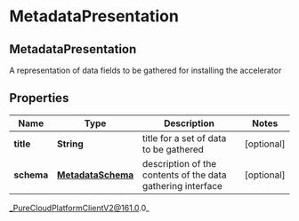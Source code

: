 # MetadataPresentation

## MetadataPresentation
A representation of data fields to be gathered for installing the accelerator

## Properties

|Name | Type | Description | Notes|
|------------ | ------------- | ------------- | -------------|
| **title** | **String** | title for a set of data to be gathered | [optional] |
| **schema** | [**MetadataSchema**](MetadataSchema) | description of the contents of the data gathering interface | [optional] |



_PureCloudPlatformClientV2@161.0.0_

